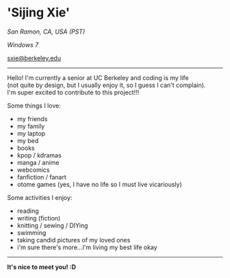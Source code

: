 # 'Sijing Xie'

*San Ramon, CA, USA (PST)*

*Windows 7*

[sxie@berkeley.edu](mailto:sxie@berkeley.edu)

* * *

Hello! I'm currently a senior at UC Berkeley and coding is my life  
(not quite by design, but I usually enjoy it, so I guess I can't complain).  
I'm super excited to contribute to this project!!!

Some things I love:
  * my friends
  * my family
  * my laptop
  * my bed
  * books
  * kpop / kdramas
  * manga / anime
  * webcomics
  * fanfiction / fanart
  * otome games (yes, I have no life so I must live vicariously)

Some activities I enjoy:
  * reading
  * writing (fiction)
  * knitting / sewing / DIYing
  * swimming
  * taking candid pictures of my loved ones
  * i'm sure there's more...I'm living my best life okay

* * *

**It's nice to meet you! :D**
